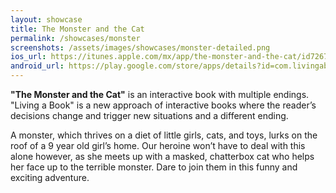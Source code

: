 ```yaml
---
layout: showcase
title: The Monster and the Cat
permalink: /showcases/monster
screenshots: /assets/images/showcases/monster-detailed.png
ios_url: https://itunes.apple.com/mx/app/the-monster-and-the-cat/id726779970?l=en&mt=8
android_url: https://play.google.com/store/apps/details?id=com.livingabook.monsterandcat
---
```

**"The Monster and the Cat"** is an interactive book with multiple endings.
"Living a Book" is a new approach of interactive books where the reader’s
decisions change and trigger new situations and a different ending.

A monster, which thrives on a diet of little girls, cats, and toys, lurks
on the roof of a 9 year old girl’s home. Our heroine won’t have to deal
with this alone however, as she meets up with a masked, chatterbox cat
who helps her face up to the terrible monster. Dare to join them in this
funny and exciting adventure.
